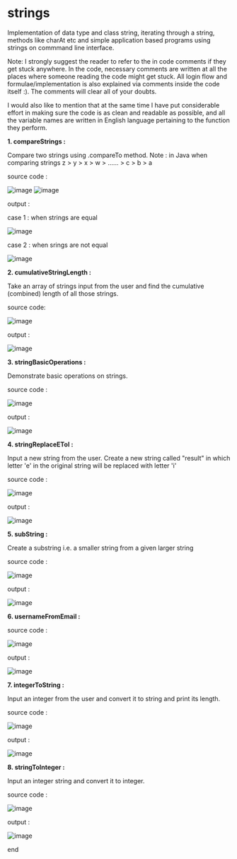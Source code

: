 # strings
Implementation of data type and class string, iterating through a string, methods like charAt etc and simple application based programs using strings on commmand line interface.

Note: I strongly suggest the reader to refer to the in code comments if they get stuck anywhere. In the code, necessary comments are written at all the places where someone reading the code might get stuck. All login flow and formulae/implementation is also explained via comments inside the code itself :). The comments will clear all of your doubts.

I would also like to mention that at the same time I have put considerable effort in making sure the code is as clean and readable as possible, and all the variable names are written in English language pertaining to the function they perform.

**1. compareStrings :**

Compare two strings using .compareTo method.
Note : in Java when comparing strings
z > y > x > w > ...... > c > b > a

source code : 

![image](https://github.com/raghav20232023/strings/assets/153320363/2d4ed309-881b-4f79-8009-f35a35e297ac)
![image](https://github.com/raghav20232023/strings/assets/153320363/d027a685-18c3-45d6-aa22-8667c680b0c1)

output : 

case 1 : when strings are equal

![image](https://github.com/raghav20232023/strings/assets/153320363/f7893718-41bb-4741-8258-4f864a8f8861)

case 2 : when srings are not equal

![image](https://github.com/raghav20232023/strings/assets/153320363/c136054a-c507-40a8-91fb-bb4ca424b8a7)

**2. cumulativeStringLength :**

Take an array of strings input from the user and find the cumulative (combined) length of all those strings.

source code:

![image](https://github.com/raghav20232023/strings/assets/153320363/98d6949f-9252-430e-8233-e85d98668631)

output : 

![image](https://github.com/raghav20232023/strings/assets/153320363/63d66f9d-461f-48c9-aa6e-14633bc5bcdd)

**3. stringBasicOperations :**

Demonstrate basic operations on strings.

source code :

![image](https://github.com/raghav20232023/strings/assets/153320363/d3561f2d-0956-4f30-96ea-0d04f8b5a763)

output : 

![image](https://github.com/raghav20232023/strings/assets/153320363/df3bdc7d-6008-471b-90f6-34d657193014)

**4. stringReplaceEToI :**

Input a new string from the user. Create a new string called "result" in which letter 'e' in the original string will be replaced with letter 'i'

source code : 

![image](https://github.com/raghav20232023/strings/assets/153320363/dab542d7-eaac-4655-80f8-25cbdd4042ff)

output : 

![image](https://github.com/raghav20232023/strings/assets/153320363/c1f000ff-60d2-4a35-a4a8-742bdbbbe198)

**5. subString :**

Create a substring i.e. a smaller string from a given larger string

source code : 

![image](https://github.com/raghav20232023/strings/assets/153320363/71e1ed7c-28d1-49a3-b635-4d5e7aba9ff3)

output : 

![image](https://github.com/raghav20232023/strings/assets/153320363/c5d659e5-aeab-4be4-bcf9-665c2c1525f4)

**6. usernameFromEmail :**

source code : 

![image](https://github.com/raghav20232023/strings/assets/153320363/b31080e4-a071-48cd-a43c-599a26c9e505)

output : 

![image](https://github.com/raghav20232023/strings/assets/153320363/10be6718-0e2e-44fe-9937-029dc071b84b)

**7. integerToString :**

Input an integer from the user and convert it to string and print its length.

source code : 

![image](https://github.com/raghav20232023/strings/assets/153320363/6d4ba16e-a45c-48e4-a486-0816c5562205)

output : 

![image](https://github.com/raghav20232023/strings/assets/153320363/6dae5960-29ed-493d-9f66-9fabf331e453)

**8. stringToInteger :**

Input an integer string and convert it to integer.

source code :

![image](https://github.com/raghav20232023/strings/assets/153320363/b32754cd-5f7d-4468-9ef5-29f85e88055c)

output : 

![image](https://github.com/raghav20232023/strings/assets/153320363/a5b6fdf2-d278-4ce8-89c9-a2e269eef351)

end 


















